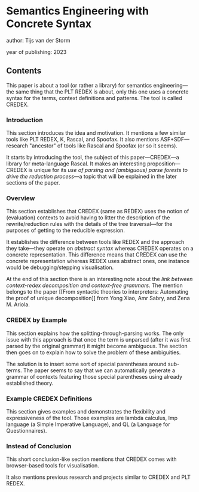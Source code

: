 # Semantics Engineering with Concrete Syntax

author: Tijs van der Storm

year of publishing: 2023


## Contents
This paper is about a tool (or rather a library) for semantics engineering—the same thing that the PLT REDEX is about, only this one uses a concrete syntax for the terms, context definitions and patterns.
The tool is called CREDEX.


### Introduction
This section introduces the idea and motivation. It mentions a few similar tools like PLT REDEX, K, Rascal, and Spoofax.
It also mentions ASF+SDF—research "ancestor" of tools like Rascal and Spoofax (or so it seems).

It starts by introducing the tool, the subject of this paper—CREDEX—a library for meta-language Rascal.
It makes an interesting proposition—CREDEX is unique for its *use of parsing and (ambiguous) parse forests to drive the reduction process*—a topic that will be explained in the later sections of the paper.


### Overview
This section establishes that CREDEX (same as REDEX) uses the notion of (evaluation) contexts to avoid having to litter the description of the rewrite/reduction rules with the details of the tree traversal—for the purposes of getting to the reducible expression.

It establishes the difference between tools like REDEX and the approach they take—they operate on *abstract syntax* whereas CREDEX operates on a concrete representation.
This difference means that CREDEX can use the concrete representation whereas REDEX uses abstract ones, one instance would be debugging/stepping visualisation.

At the end of this section there is an interesting note about the *link between context-redex decomposition and context-free grammars*. The mention belongs to the paper [[From syntactic theories to interpreters: Automating the proof of unique decomposition]] from Yong Xiao, Amr Sabry, and Zena M. Ariola.


### CREDEX by Example
This section explains how the splitting-through-parsing works. The only issue with this approach is that once the term is unparsed (after it was first parsed by the original grammar) it might become ambiguous. The section then goes on to explain how to solve the problem of these ambiguities.

The solution is to insert some sort of special parentheses around sub-terms. The paper seems to say that we can automatically generate a grammar of contexts featuring those special parentheses using already established theory.


### Example CREDEX Definitions
This section gives examples and demonstrates the flexibility and expressiveness of the tool. Those examples are lambda calculus, Imp language (a Simple Imperative Language), and QL (a Language for Questionnaires).


### Instead of Conclusion
This short conclusion-like section mentions that CREDEX comes with browser-based tools for visualisation.

It also mentions previous research and projects similar to CREDEX and PLT REDEX.
